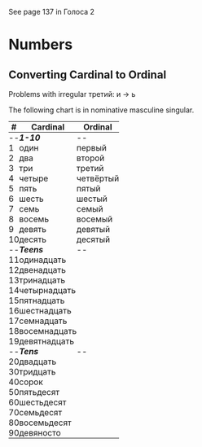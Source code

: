 <style>
table, th, td {
    padding: 0px;
    margin: 0px;
    text-
}
</style>

See page 137 in Голоса 2

# Numbers

## Converting Cardinal to Ordinal

Problems with irregular третий: и -> ь



The following chart is in nominative masculine singular.

| # | Cardinal | Ordinal |
|-|-|-|
| -- | ***1-10*** | -- |
| 1 | один | первый |
| 2 | два | второй |
| 3 | три | третий |
| 4 | четыре | четвёртый |
| 5 | пять | пятый |
| 6 | шесть | шестый |
| 7 | семь | семый |
| 8 | восемь | восемый |
| 9 | девять | девятый |
| 10 | десять | десятый |
| -- | ***Teens*** | -- |
| 11 | одинадцать
| 12 | двенадцать
| 13 | тринадцать
| 14 | четырнадцать
| 15 | пятнадцать
| 16 | шестнадцать
| 17 | семнадцать
| 18 | восемнадцать
| 19 | девятнадцать
| -- | ***Tens*** | -- |
| 20 | двадцать |
| 30 | тридцать |
| 40 | сорок |
| 50 | пятьдесят |
| 60 | шестьдесят |
| 70 | семьдесят |
| 80 | восемьдесят |
| 90 | девяносто |

